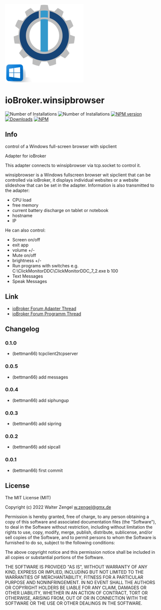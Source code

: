 ![Logo](admin/winsipbrowser.png)
# ioBroker.winsipbrowser

![Number of Installations](http://iobroker.live/badges/winsipbrowser-installed.svg)
![Number of Installations](http://iobroker.live/badges/winsipbrowser-stable.svg)
[![NPM version](http://img.shields.io/npm/v/iobroker.winsipbrowser.svg)](https://www.npmjs.com/package/iobroker.winsipbrowser)
[![Downloads](https://img.shields.io/npm/dm/iobroker.winsipbrowser.svg)](https://www.npmjs.com/package/iobroker.winsipbrowser)
[![NPM](https://nodei.co/npm/iobroker.winsipbrowser.png?downloads=true)](https://nodei.co/npm/iobroker.winsipbrowser/)

## Info
control of a Windows full-screen browser with sipclient

Adapter for ioBroker

This adapter connects to winsipbrowser via tcp.socket to control it.

winsipbrowser is a Windows fullscreen browser wit sipclient that can be controlled via ioBroker, it displays individual websites or a website slideshow that can be set in the adapter. Information is also transmitted to the adapter:
+ CPU load
+ free memory
+ current battery discharge on tablet or notebook
+ hostname
+ IP

He can also control:
+ Screen on/off
+ exit app
+ volume +/-
+ Mute on/off
+ brightness +/-
+ Run programs with switches e.g. C:\ClickMonitorDDC\ClickMonitorDDC_7_2.exe b 100
+ Text Messages
+ Speak Messages

## Link
* [ioBroker Forum Adapter Thread](https://forum.iobroker.net/topic/53162/neuer-adapter-winsipbrowser-f%C3%BCr-windows)
* [ioBroker Forum Programm Thread](https://forum.iobroker.net/topic/53032/sprechanlagen-innenstation-browser-mit-sip-client?_=1646732403727)

## Changelog
### 0.1.0
* (bettman66) tcpclient2tcpserver

### 0.0.5
* (bettman66) add messages

### 0.0.4
* (bettman66) add siphungup

### 0.0.3
* (bettman66) add sipring

### 0.0.2
* (bettman66) add sipcall

### 0.0.1
* (bettman66) first commit

## License
The MIT License (MIT)

Copyright (c) 2022 Walter Zengel <w.zengel@gmx.de>

Permission is hereby granted, free of charge, to any person obtaining a copy
of this software and associated documentation files (the "Software"), to deal
in the Software without restriction, including without limitation the rights
to use, copy, modify, merge, publish, distribute, sublicense, and/or sell
copies of the Software, and to permit persons to whom the Software is
furnished to do so, subject to the following conditions:

The above copyright notice and this permission notice shall be included in
all copies or substantial portions of the Software.

THE SOFTWARE IS PROVIDED "AS IS", WITHOUT WARRANTY OF ANY KIND, EXPRESS OR
IMPLIED, INCLUDING BUT NOT LIMITED TO THE WARRANTIES OF MERCHANTABILITY,
FITNESS FOR A PARTICULAR PURPOSE AND NONINFRINGEMENT. IN NO EVENT SHALL THE
AUTHORS OR COPYRIGHT HOLDERS BE LIABLE FOR ANY CLAIM, DAMAGES OR OTHER
LIABILITY, WHETHER IN AN ACTION OF CONTRACT, TORT OR OTHERWISE, ARISING FROM,
OUT OF OR IN CONNECTION WITH THE SOFTWARE OR THE USE OR OTHER DEALINGS IN
THE SOFTWARE.
